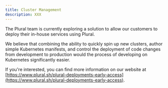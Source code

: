 ```yaml
---
title: Cluster Management
description: XXX
---
```


The Plural team is currently exploring a solution to allow our customers to deploy their in-house services using Plural.

We believe that combining the ability to quickly spin up new clusters, author simple Kubernetes manifests, and control the deployment of code changes from development to production would the process of developing on Kubernetes significantly easier.

If you're interested, you can find more information on our website at [https://www.plural.sh/plural-deployments-early-access](https://www.plural.sh/plural-deployments-early-access).
